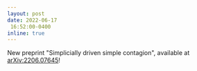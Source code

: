 ```yaml
---
layout: post
date: 2022-06-17
 16:52:00-0400
inline: true
---
```


New preprint "Simplicially driven simple contagion", available at [arXiv:2206.07645](https://arxiv.org/abs/2206.07645)!
